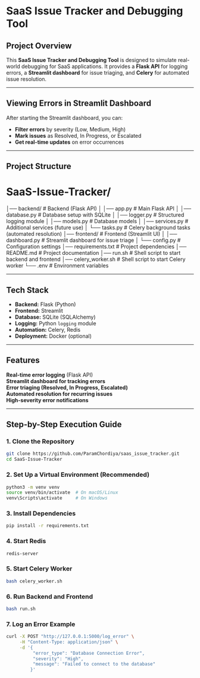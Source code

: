 # SaaS Issue Tracker and Debugging Tool

## Project Overview
This **SaaS Issue Tracker and Debugging Tool** is designed to simulate real-world debugging for SaaS applications. It provides a **Flask API** for logging errors, a **Streamlit dashboard** for issue triaging, and **Celery** for automated issue resolution.

---

## Viewing Errors in Streamlit Dashboard

After starting the Streamlit dashboard, you can:

* **Filter errors** by severity (Low, Medium, High)
* **Mark issues** as Resolved, In Progress, or Escalated
* **Get real-time updates** on error occurrences

---

## Project Structure

# SaaS-Issue-Tracker/
│── backend/ # Backend (Flask API)
│   │── app.py # Main Flask API
│   │── database.py # Database setup with SQLite
│   │── logger.py # Structured logging module
│   │── models.py # Database models
│   │── services.py # Additional services (future use)
│   └── tasks.py # Celery background tasks (automated resolution)
│── frontend/ # Frontend (Streamlit UI)
│   │── dashboard.py # Streamlit dashboard for issue triage
│   └── config.py # Configuration settings
│── requirements.txt # Project dependencies
│── README.md # Project documentation
│── run.sh # Shell script to start backend and frontend
│── celery_worker.sh # Shell script to start Celery worker
└── .env # Environment variables


---

## Tech Stack
- **Backend:** Flask (Python)
- **Frontend:** Streamlit
- **Database:** SQLite (SQLAlchemy)
- **Logging:** Python `logging` module
- **Automation:** Celery, Redis
- **Deployment:** Docker (optional)

---

## Features
**Real-time error logging** (Flask API)  
**Streamlit dashboard for tracking errors**  
**Error triaging (Resolved, In Progress, Escalated)**  
**Automated resolution for recurring issues**  
**High-severity error notifications**  

---

## Step-by-Step Execution Guide

### 1️. Clone the Repository
```sh
git clone https://github.com/ParamChordiya/saas_issue_tracker.git
cd SaaS-Issue-Tracker
```

### 2️. Set Up a Virtual Environment (Recommended)

```sh
python3 -m venv venv
source venv/bin/activate  # On macOS/Linux
venv\Scripts\activate     # On Windows
```

### 3. Install Dependencies

```sh
pip install -r requirements.txt
```

### 4. Start Redis

```sh
redis-server
```

### 5. Start Celery Worker

```sh
bash celery_worker.sh
```

### 6. Run Backend and Frontend
```sh
bash run.sh
```

### 7. Log an Error Example
``` sh
curl -X POST "http://127.0.0.1:5000/log_error" \
     -H "Content-Type: application/json" \
     -d '{
          "error_type": "Database Connection Error",
          "severity": "High",
          "message": "Failed to connect to the database"
         }'
```

